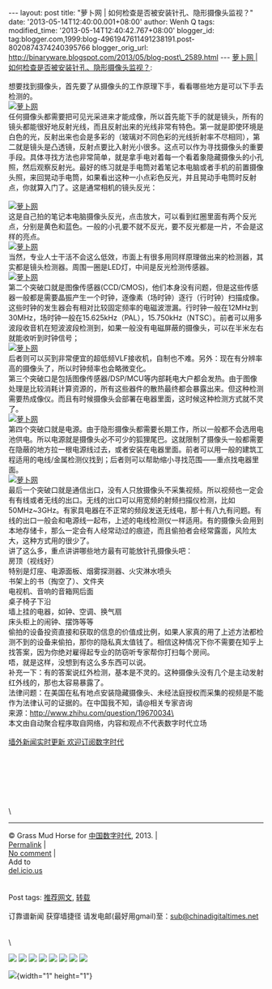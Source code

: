 --- layout: post title: "萝卜网 |
如何检查是否被安装针孔、隐形摄像头监视？" date:
'2013-05-14T12:40:00.001+08:00' author: Wenh Q tags: modified\_time:
'2013-05-14T12:40:42.767+08:00' blogger\_id:
tag:blogger.com,1999:blog-4961947611491238191.post-8020874374240395766
blogger\_orig\_url:
http://binaryware.blogspot.com/2013/05/blog-post\_2589.html --- [萝卜网
|
如何检查是否被安装针孔、隐形摄像头监视？](http://feedproxy.google.com/~r/chinagfwblog/~3/NRvIsNSqQyA/):\
\
想要找到摄像头，首先要了从摄像头的工作原理下手，看看哪些地方是可以下手去检测的。\
[![萝卜网](http://hu.luo.bo/files/2013/05/13/21bcad7bbbdb515eb376366942cce0fa.jpg "萝卜网")](http://hu.luo.bo/files/2013/05/13/21bcad7bbbdb515eb376366942cce0fa.jpg "萝卜网")\
任何摄像头都需要把可见光采进来才能成像，所以首先能下手的就是镜头，所有的镜头都能很好地反射光线，而且反射出来的光线非常有特色。第一就是即使环境是白色的光，反射出来也会是多彩的（玻璃对不同色彩的光线折射率不尽相同），第二就是镜头是凸透镜，反射点要比入射光小很多。这点可以作为寻找摄像头的重要手段。具体寻找方法也非常简单，就是拿手电对着每一个看着象隐藏摄像头的小孔照，然后观察反射光。最好的练习就是手电筒对着笔记本电脑或者手机的前置摄像头照，来回晃动手电筒，如果看出这种一小点彩色反光，并且晃动手电筒时反射点，你就算入门了。这是通常相机的镜头反光：\
\
[![萝卜网](http://hu.luo.bo/files/2013/05/13/700e7adc12944b1bc39bffe4ec457665.jpg "萝卜网")](http://hu.luo.bo/files/2013/05/13/700e7adc12944b1bc39bffe4ec457665.jpg "萝卜网")\
这是自己拍的笔记本电脑摄像头反光，点击放大，可以看到红圈里面有两个反光点，分别是黄色和蓝色。一般的小孔要不就不反光，要不反光都是一片，不会是这样的亮点。\
[![萝卜网](http://hu.luo.bo/files/2013/05/13/c621a58e1f8a46a732ef3c20af765d04.jpg "萝卜网")](http://hu.luo.bo/files/2013/05/13/c621a58e1f8a46a732ef3c20af765d04.jpg "萝卜网")\
当然，专业人士干活不会这么低效，市面上有很多用同样原理做出来的检测器，其实都是镜头检测器。周围一圈是LED灯，中间是反光检测传感器。\
[![萝卜网](http://hu.luo.bo/files/2013/05/13/0fde123ed140bc0f1ad3db1495f626a3.jpg "萝卜网")](http://hu.luo.bo/files/2013/05/13/0fde123ed140bc0f1ad3db1495f626a3.jpg "萝卜网")\
第二个突破口就是图像传感器(CCD/CMOS)，他们本身没有问题，但是这些传感器一般都是需要晶振产生一个时钟，逐像素（场时钟）逐行（行时钟）扫描成像。这些时钟的发生器会有相对比较固定频率的电磁波泄漏。行时钟一般在12MHz到30MHz，场时钟一般在15.625kHz（PAL），15.750kHz（NTSC）。前者可以用多波段收音机在短波波段检测到，如果一般没有电磁屏蔽的摄像头，可以在半米左右就能收听到时钟信号；\
[![萝卜网](http://hu.luo.bo/files/2013/05/13/d5344185f375098a17e6f35eae10a32e.jpg "萝卜网")](http://hu.luo.bo/files/2013/05/13/d5344185f375098a17e6f35eae10a32e.jpg "萝卜网")\
后者则可以买到非常便宜的超低频VLF接收机，自制也不难。另外：现在有分辨率高的摄像头了，所以时钟频率也会略微变化。\
第三个突破口是包括图像传感器/DSP/MCU等内部耗电大户都会发热。由于图像处理是比较消耗计算资源的，所有这些器件的散热最终都会暴露出来。但这种检测需要热成像仪。而且有时候摄像头会部署在电器里面，这时候这种检测方式就不灵了。\
[![萝卜网](http://hu.luo.bo/files/2013/05/13/a9c0e8a9c2f4e9013b2ea45d1e692166.jpg "萝卜网")](http://hu.luo.bo/files/2013/05/13/a9c0e8a9c2f4e9013b2ea45d1e692166.jpg "萝卜网")\
第四个突破口就是电源。由于隐形摄像头都需要长期工作，所以一般都不会选用电池供电。所以电源就是摄像头必不可少的狐狸尾巴。这就限制了摄像头一般都需要在隐蔽的地方拉一根电源线过去，或者安装在电器里面。前者可以用一般的建筑工程适用的电线/金属检测仪找到；后者则可以帮助缩小寻找范围——重点找电器里面。\
[![萝卜网](http://hu.luo.bo/files/2013/05/13/9e796544bced389618b4df14d62ad9ad.jpg "萝卜网")](http://hu.luo.bo/files/2013/05/13/9e796544bced389618b4df14d62ad9ad.jpg "萝卜网")\
最后一个突破口就是通信出口，没有人只放摄像头不采集视频。所以视频也一定会有有线或者无线的出口。无线的出口可以用宽频的射频扫描仪检测，比如50MHz\~3GHz。有家具电器在不正常的频段发送无线电，那十有八九有问题。有线的出口一般会和电源线一起布，上述的电线检测仪一样适用。有的摄像头会用到本地存储卡，那么一定会有人经常动过的痕迹，而且偷拍者会经常露面，风险太大，这种方式用的很少了。\
讲了这么多，重点讲讲哪些地方最有可能放针孔摄像头吧：\
房顶（视线好）\
特别是灯座、电源面板、烟雾探测器、火灾淋水喷头\
书架上的书（掏空了）、文件夹\
电视机、音响的音箱网后面\
桌子椅子下沿\
墙上挂的电器，如钟、空调、换气扇\
床头柜上的闹钟、摆饰等等\
偷拍的设备投资直接和获取的信息的价值成比例，如果人家真的用了上述方法都检测不到的设备来偷拍，那你的隐私真太值钱了。相信这种情况下你不需要在知乎上找答案，因为你绝对雇得起专业的防窃听专家帮你打扫每个房间。\
唔，就是这样，没想到有这么多东西可以说。\
补充一下：有的答案说红外检测，基本是不灵的。这种摄像头没有几个是主动发射红外线的，那也太容易暴露了。\
法律问题：在美国在私有地点安装隐藏摄像头、未经法庭授权而采集的视频是不能作为法律认可的证据的。在中国我不知，请@相关专家咨询\
来源：http://www.zhihu.com/question/19670034\
\
本文由自动聚合程序取自网络，内容和观点不代表数字时代立场\
\
[墙外新闻实时更新 欢迎订阅数字时代](http://eepurl.com/msuvD)\
\
\
\
\
\
\
\
\

------------------------------------------------------------------------

© Grass Mud Horse for
[中国数字时代](https://kexueshangwang.info/chinese), 2013. |\
[Permalink](https://kexueshangwang.info/chinese/2013/05/%e8%90%9d%e5%8d%9c%e7%bd%91-%e5%a6%82%e4%bd%95%e6%a3%80%e6%9f%a5%e6%98%af%e5%90%a6%e8%a2%ab%e5%ae%89%e8%a3%85%e9%92%88%e5%ad%94%e3%80%81%e9%9a%90%e5%bd%a2%e6%91%84%e5%83%8f%e5%a4%b4%e7%9b%91/)
|\
[No
comment](https://kexueshangwang.info/chinese/2013/05/%e8%90%9d%e5%8d%9c%e7%bd%91-%e5%a6%82%e4%bd%95%e6%a3%80%e6%9f%a5%e6%98%af%e5%90%a6%e8%a2%ab%e5%ae%89%e8%a3%85%e9%92%88%e5%ad%94%e3%80%81%e9%9a%90%e5%bd%a2%e6%91%84%e5%83%8f%e5%a4%b4%e7%9b%91/#comments)
|\
Add to\
[del.icio.us](http://del.icio.us/post?url=https://kexueshangwang.info/chinese/2013/05/%e8%90%9d%e5%8d%9c%e7%bd%91-%e5%a6%82%e4%bd%95%e6%a3%80%e6%9f%a5%e6%98%af%e5%90%a6%e8%a2%ab%e5%ae%89%e8%a3%85%e9%92%88%e5%ad%94%e3%80%81%e9%9a%90%e5%bd%a2%e6%91%84%e5%83%8f%e5%a4%b4%e7%9b%91/&title=%E8%90%9D%E5%8D%9C%E7%BD%91%20%7C%20%E5%A6%82%E4%BD%95%E6%A3%80%E6%9F%A5%E6%98%AF%E5%90%A6%E8%A2%AB%E5%AE%89%E8%A3%85%E9%92%88%E5%AD%94%E3%80%81%E9%9A%90%E5%BD%A2%E6%91%84%E5%83%8F%E5%A4%B4%E7%9B%91%E8%A7%86%EF%BC%9F)\
\
\
Post tags:
[推荐网文](https://kexueshangwang.info/chinese/tag/%e6%8e%a8%e8%8d%90%e7%bd%91%e6%96%87/?category=10466),
[转载](https://kexueshangwang.info/chinese/tag/%e8%bd%ac%e8%bd%bd/?category=10466)\
\
订靠谱新闻 获穿墙捷径
请发电邮(最好用gmail)至：sub@chinadigitaltimes.net\
\
\
\
<div>

[![](http://feeds.feedburner.com/~ff/chinagfwblog?d=yIl2AUoC8zA)](http://feeds.feedburner.com/~ff/chinagfwblog?a=NRvIsNSqQyA:OYfwAuuMh2M:yIl2AUoC8zA)
[![](http://feeds.feedburner.com/~ff/chinagfwblog?i=NRvIsNSqQyA:OYfwAuuMh2M:-BTjWOF_DHI)](http://feeds.feedburner.com/~ff/chinagfwblog?a=NRvIsNSqQyA:OYfwAuuMh2M:-BTjWOF_DHI)
[![](http://feeds.feedburner.com/~ff/chinagfwblog?i=NRvIsNSqQyA:OYfwAuuMh2M:F7zBnMyn0Lo)](http://feeds.feedburner.com/~ff/chinagfwblog?a=NRvIsNSqQyA:OYfwAuuMh2M:F7zBnMyn0Lo)
[![](http://feeds.feedburner.com/~ff/chinagfwblog?i=NRvIsNSqQyA:OYfwAuuMh2M:V_sGLiPBpWU)](http://feeds.feedburner.com/~ff/chinagfwblog?a=NRvIsNSqQyA:OYfwAuuMh2M:V_sGLiPBpWU)
[![](http://feeds.feedburner.com/~ff/chinagfwblog?d=qj6IDK7rITs)](http://feeds.feedburner.com/~ff/chinagfwblog?a=NRvIsNSqQyA:OYfwAuuMh2M:qj6IDK7rITs)
[![](http://feeds.feedburner.com/~ff/chinagfwblog?d=l6gmwiTKsz0)](http://feeds.feedburner.com/~ff/chinagfwblog?a=NRvIsNSqQyA:OYfwAuuMh2M:l6gmwiTKsz0)
[![](http://feeds.feedburner.com/~ff/chinagfwblog?i=NRvIsNSqQyA:OYfwAuuMh2M:gIN9vFwOqvQ)](http://feeds.feedburner.com/~ff/chinagfwblog?a=NRvIsNSqQyA:OYfwAuuMh2M:gIN9vFwOqvQ)
[![](http://feeds.feedburner.com/~ff/chinagfwblog?d=TzevzKxY174)](http://feeds.feedburner.com/~ff/chinagfwblog?a=NRvIsNSqQyA:OYfwAuuMh2M:TzevzKxY174)

</div>

![](http://feeds.feedburner.com/~r/chinagfwblog/~4/NRvIsNSqQyA){width="1"
height="1"}
